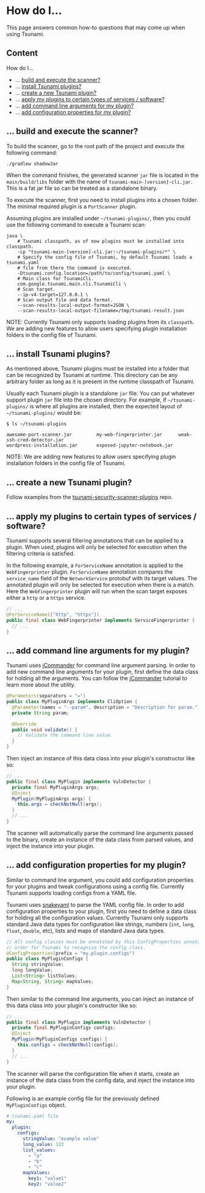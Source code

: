# How do I...

This page answers common how-to questions that may come up when using Tsunami.

## Content

How do I...

*   ... [build and execute the scanner?](#build_n_execute)
*   ... [install Tsunami plugins?](#install_plugins)
*   ... [create a new Tsunami plugin?](#create_plugins)
*   ...
    [apply my plugins to certain types of services / software?](#filter_plugins)
*   ... [add command line arguments for my plugin?](#command_line)
*   ... [add configuration properties for my plugin?](#configuration)

## <a name="build_n_execute"></a>... build and execute the scanner?

To build the scanner, go to the root path of the project and execute the
following command:

```shell
./gradlew shadowJar
```

When the command finishes, the generated scanner `jar` file is located in the
`main/build/libs` folder with the name of `tsunami-main-[version]-cli.jar`. This
is a fat jar file so can be treated as a standalone binary.

To execute the scanner, first you need to install plugins into a chosen folder.
The minimal required plugin is a `PortScanner` plugin.

Assuming plugins are installed under `~/tsunami-plugins/`, then you could use
the following command to execute a Tsunami scan:

```shell
java \
    # Tsunami classpath, as of now plugins must be installed into classpath.
    -cp "tsunami-main-[version]-cli.jar:~/tsunami-plugins/*" \
    # Specify the config file of Tsunami, by default Tsunami loads a tsunami.yaml
    # file from there the command is executed.
    -Dtsunami.config.location=/path/to/config/tsunami.yaml \
    # Main class for TsunamiCli.
    com.google.tsunami.main.cli.TsunamiCli \
    # Scan target.
    --ip-v4-target=127.0.0.1 \
    # Scan output file and data format.
    --scan-results-local-output-format=JSON \
    --scan-results-local-output-filename=/tmp/tsunami-result.json
```

NOTE: Currently Tsunami only supports loading plugins from its `classpath`. We
are adding new features to allow users specifying plugin installation folders in
the config file of Tsunami.

## <a name="install_plugins"></a>... install Tsunami plugins?

As mentioned above, Tsunami plugins must be installed into a folder that can be
recognized by Tsunami at runtime. This directory can be any arbitrary folder as
long as it is present in the runtime classpath of Tsunami.

Usually each Tsunami plugin is a standalone `jar` file. You can put whatever
support plugin `jar` file into the chosen directory. For example, if
`~/tsunami-plugins/` is where all plugins are installed, then the expected
layout of `~/tsunami-plugins/` would be:

```
$ ls ~/tsunami-plugins

awesome-port-scanner.jar         my-web-fingerprinter.jar      weak-ssh-cred-detector.jar
wordpress-installation.jar       exposed-jupyter-notebook.jar
```

NOTE: We are adding new features to allow users specifying plugin installation
folders in the config file of Tsunami.

## <a name="create_plugins"></a>... create a new Tsunami plugin?

Follow examples from the
[tsunami-security-scanner-plugins](https://github.com/google/tsunami-security-scanner-plugins)
repo.

## <a name="filter_plugins"></a>... apply my plugins to certain types of services / software?

Tsunami supports several filtering annotations that can be applied to a plugin.
When used, plugins will only be selected for execution when the filtering
criteria is satisfied.

In the following example, a `ForServiceName` annotation is applied to the
`WebFingerprinter` plugin. `ForServiceName` annotation compares the
`service_name` field of the `NetworkService` protobuf with its target values.
The annotated plugin will only be selected for execution when there is a match.
Here the `WebFingerprinter` plugin will run when the scan target exposes either
a `http` or a `https` service.

```java
// ...
@ForServiceName({"http", "https"})
public final class WebFingerprinter implements ServiceFingerprinter {
  // ...
}
```

## <a name="command_line"></a>... add command line arguments for my plugin?

Tsunami uses [jCommander](https://jcommander.org/) for command line argument
parsing. In order to add new command line arguments for your plugin, first
define the data class for holding all the arguments. You can follow the
[jCommander](https://jcommander.org/) tutorial to learn more about the utility.

```java
@Parameters(separators = "=")
public class MyPluginArgs implements CliOption {
  @Parameter(names = "--param", description = "Description for param.")
  private String param;

  @Override
  public void validate() {
    // Validate the command line value.
  }
}
```

Then inject an instance of this data class into your plugin's constructor like
so:

```java
// ...
public final class MyPlugin implements VulnDetector {
  private final MyPluginArgs args;
  @Inject
  MyPlugin(MyPluginArgs args) {
    this.args = checkNotNull(args);
  }
  // ...
}
```

The scanner will automatically parse the command line arguments passed to the
binary, create an instance of the data class from parsed values, and inject the
instance into your plugin.

## <a name="configuration"></a>... add configuration properties for my plugin?

Similar to command line argument, you could add configuration properties for
your plugins and tweak configurations using a config file. Currently Tsunami
supports loading configs from a YAML file.

Tsunami uses
[snakeyaml](https://bitbucket.org/asomov/snakeyaml/wiki/Documentation) to parse
the YAML config file. In order to add configuration properties to your plugin,
first you need to define a data class for holding all the configuration values.
Currently Tsunami only supports standard Java data types for configuration like
strings, numbers (`int`, `long`, `float`, `double`, etc), lists and maps of
standard Java data types.

```java
// All config classes must be annotated by this ConfigProperties annotation in
// order for Tsunami to recognize the config class.
@ConfigProperties(prefix = "my.plugin.configs")
public class MyPluginConfigs {
  String stringValue;
  long longValue;
  List<String> listValues;
  Map<String, String> mapValues;
}
```

Then similar to the command line arguments, you can inject an instance of this
data class into your plugin's constructor like so:

```java
// ...
public final class MyPlugin implements VulnDetector {
  private final MyPluginConfigs configs;
  @Inject
  MyPlugin(MyPluginConfigs configs) {
    this.configs = checkNotNull(configs);
  }
  // ...
}
```

The scanner will parse the configuration file when it starts, create an instance
of the data class from the config data, and inject the instance into your
plugin.

Following is an example config file for the previously defined `MyPluginConfigs`
object.

```yaml
# tsunami.yaml file
my:
  plugin:
    configs:
      stringValue: "example value"
      long_value: 123
      list_values:
        - "a"
        - "b"
        - "c"
      mapValues:
        key1: "value1"
        key2: "value2"
```
